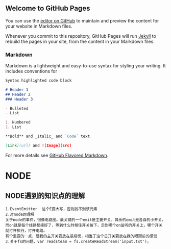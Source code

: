## Welcome to GitHub Pages

You can use the [editor on GitHub](https://github.com/yajunfan/economic/edit/master/index.md) to maintain and preview the content for your website in Markdown files.

Whenever you commit to this repository, GitHub Pages will run [Jekyll](https://jekyllrb.com/) to rebuild the pages in your site, from the content in your Markdown files.

### Markdown

Markdown is a lightweight and easy-to-use syntax for styling your writing. It includes conventions for

```markdown
Syntax highlighted code block

# Header 1
## Header 2
### Header 3

- Bulleted
- List

1. Numbered
2. List

**Bold** and _Italic_ and `Code` text

[Link](url) and ![Image](src)
```

For more details see [GitHub Flavored Markdown](https://guides.github.com/features/mastering-markdown/).

# NODE
## NODE遇到的知识点的理解
```
1.EventEmitter  这个E要大写，否则找不到该元素
2.对node的理解
关于node的事件，很像电路图。最关键的一个emit是主要开关，其余的emit是各自的小开关，而on就是每个线路都接好了，等到什么时候住开关按下，走到哪个on监听的开关上，哪个开关就打开执行，打开电路。
有个重要的一点，是我的主开关要放在最后面，相当于这个总开关要放在我的眼跟前的感觉
3.关于fs的问题，var readsteam = fs.createReadStream('input.txt');
```